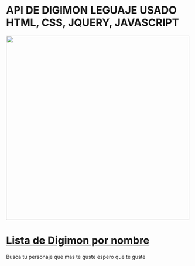 <h1>API DE DIGIMON LEGUAJE USADO HTML, CSS, JQUERY, JAVASCRIPT</h1>

<img src="https://m.media-amazon.com/images/S/pv-target-images/d21d74fc2877fa737a37cdb4de964561eabb30ff7964721d75c6890234ddd20d.jpg"  width="500px"  height="500px"  >


<h1><a  href="https://digimon-api.vercel.app/api/digimon/#" >Lista de Digimon por nombre</a></h1>
<p>Busca tu personaje que mas te guste espero que te guste</p>
